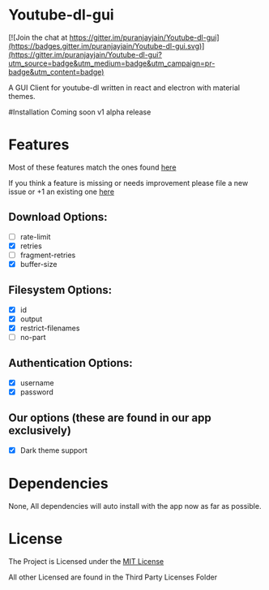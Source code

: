 # Youtube-dl-gui

[![Join the chat at https://gitter.im/puranjayjain/Youtube-dl-gui](https://badges.gitter.im/puranjayjain/Youtube-dl-gui.svg)](https://gitter.im/puranjayjain/Youtube-dl-gui?utm_source=badge&utm_medium=badge&utm_campaign=pr-badge&utm_content=badge)

A GUI Client for youtube-dl written in react and electron with material themes.

#Installation
Coming soon v1 alpha release

# Features
Most of these features match the ones found [here](https://github.com/rg3/youtube-dl/blob/master/README.md#options)

If you think a feature is missing or needs improvement please file a new issue or +1 an existing one [here](https://github.com/puranjayjain/Youtube-dl-gui/issues)

## Download Options:
- [ ] rate-limit
- [x] retries
- [ ] fragment-retries
- [x] buffer-size

## Filesystem Options:
- [x] id
- [x] output
- [x] restrict-filenames
- [ ] no-part

## Authentication Options:
- [x] username
- [x] password

## Our options (these are found in our app exclusively)
- [x] Dark theme support

# Dependencies

None, All dependencies will auto install with the app now as far as possible.

# License
The Project is Licensed under the [MIT License](https://github.com/puranjayjain/Youtube-dl-gui/blob/master/LICENSE)

All other Licensed are found in the Third Party Licenses Folder

